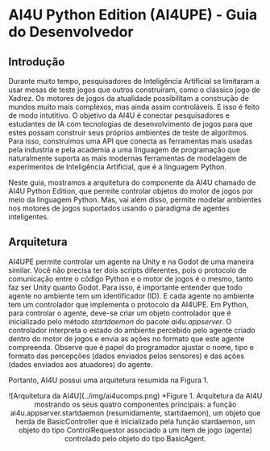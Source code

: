 # AI4U Python Edition (AI4UPE) - Guia do Desenvolvedor

## Introdução
Durante muito tempo, pesquisadores de Inteligência Artificial se limitaram a usar mesas de teste jogos que outros construiram, como o clássico jogo de Xadrez. Os motores de jogos da atualidade possibilitam a construção de mundos muito mais complexos, mas ainda assim controláveis. E isso é feito de modo intutitivo. O objetivo da AI4U é conectar pesquisadores e estudantes de IA com tecnologias de desenvolvimento de jogos para que estes possam construir seus próprios ambientes de teste de algoritmos.  Para isso, construímos uma API que conecta as ferramentas mais usadas pela industria e pela academia a uma linguagem de programação que naturalmente suporta as mais modernas ferramentas de modelagem de experimentos de Inteligência Artificial, que é a linguagem Python.

Neste guia, mostramos a arquitetura do componente da AI4U chamado de AI4U Python Edition, que permite controlar objetos do motor de jogos por meio da linguagem Python. Mas, vai além disso, permite modelar ambientes nos motores de jogos suportados usando o paradigma de agentes inteligentes.

## Arquitetura 

AI4UPE permite controlar um agente na Unity e na Godot de uma maneira similar. Você não precisa ter dois scripts diferentes, pois o protocolo de comunicação entre o código Python e o motor de jogos é o mesmo, tanto faz ser Unity quanto Godot. Para isso, é importante entender que todo agente no ambiente tem um identificador (ID). E cada agente no ambiente tem um controlador que implementa o protocolo da AI4UPE. Em Python, para controlar o agente, deve-se criar um objeto controlador que é inicializado pelo método *startdaemon* do pacote *ai4u.appserver*. O controlador interpreta o estado do ambiente percebido pelo agente criado dentro do motor de jogos e envia as ações no formato que este agente compreenda. Observe que é papel do programador ajustar o nome, tipo e formato das percepções (dados enviados pelos sensores) e das ações (dados enviados aos atuadores) do agente.

Portanto, AI4U possui uma arquitetura resumida na Figura 1.

<center>
![Arquitetura da AI4U](../img/ai4ucomps.png)
*Figure 1. Arquitetura da AI4U mostrando os seus quatro componentes principais: a função ai4u.appserver.startdaemon (resumidamente, startdaemon), um objeto que herda de BasicController que é inicializado pela função stardaemon, um objeto do tipo ControlRequestor associado a um item de jogo (agente) controlado pelo objeto do tipo BasicAgent.
</center>